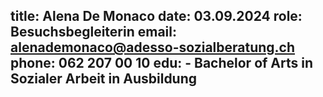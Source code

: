 title: Alena De Monaco
date: 03.09.2024
role: Besuchsbegleiterin 
email: alenademonaco@adesso-sozialberatung.ch
phone: 062 207 00 10
edu: 	- Bachelor of Arts in Sozialer Arbeit in Ausbildung
---
